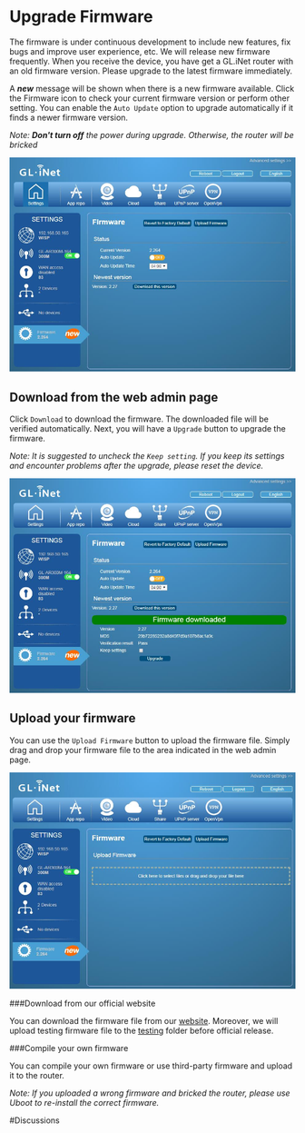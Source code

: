 # Upgrade Firmware

The firmware is under continuous development to include new features, fix bugs and improve user experience, etc. We will release new firmware frequently. When you receive the device, you have get a GL.iNet router with an old firmware version. Please upgrade to the latest firmware immediately.

A ***new*** message will be shown when there is a new firmware available. Click the Firmware icon to check your current firmware version or perform other setting. You can enable the `Auto Update` option to upgrade automatically if it finds a newer firmware version. 

*Note: **Don't turn off** the power during upgrade. Otherwise, the router will be bricked*

![firmware](images/firmware/firmware.jpg)



## Download from the web admin page

Click `Download` to download the firmware. The downloaded file will be verified automatically. Next, you will have a `Upgrade` button to upgrade the firmware.

*Note: It is suggested to uncheck the `Keep setting`. If you keep its settings and encounter problems after the upgrade, please reset the device.*

![firmware](images/firmware/firmware1.jpg)



## Upload your firmware

You can use the `Upload Firmware` button to upload the firmware file. Simply drag and drop your firmware file to the area indicated in the web admin page.

![firmware](images/firmware/firmware2.jpg)



###Download from our official website

You can download the firmware file from our [website](http://www.gl-inet.com/firmware/). Moreover, we will upload       testing firmware file to the [testing](http://www.gl-inet.com/firmware/testing/) folder before official release.



###Compile your own firmware

You can compile your own firmware or use third-party firmware and upload it to the router. 

*Note: If you uploaded a wrong firmware and bricked the router, please use Uboot to re-install the correct firmware.*



#Discussions